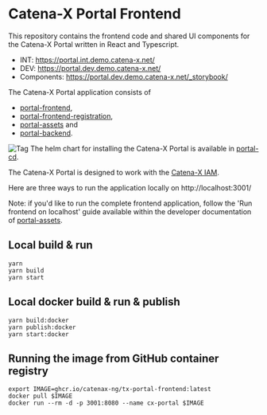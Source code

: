 # Catena-X Portal Frontend

This repository contains the frontend code and shared UI components for the Catena-X Portal written in React and Typescript.

* INT: https://portal.int.demo.catena-x.net/
* DEV: https://portal.dev.demo.catena-x.net/
* Components: https://portal.dev.demo.catena-x.net/_storybook/

The Catena-X Portal application consists of

* [portal-frontend](https://github.com/eclipse-tractusx/portal-frontend),
* [portal-frontend-registration](https://github.com/eclipse-tractusx/portal-frontend-registration),
* [portal-assets](https://github.com/eclipse-tractusx/portal-assets) and
* [portal-backend](https://github.com/eclipse-tractusx/portal-backend).

![Tag](https://img.shields.io/static/v1?label=&message=LeadingRepository&color=green&style=flat) The helm chart for installing the Catena-X Portal is available in [portal-cd](https://github.com/eclipse-tractusx/portal-cd).

The Catena-X Portal is designed to work with the [Catena-X IAM](https://github.com/eclipse-tractusx/portal-iam).

Here are three ways to run the application locally on http://localhost:3001/

Note: if you'd like to run the complete frontend application, follow the 'Run frontend on localhost' guide available within the developer documentation of [portal-assets](https://github.com/eclipse-tractusx/portal-assets).

## Local build & run

    yarn
    yarn build
    yarn start

## Local docker build & run & publish

    yarn build:docker
    yarn publish:docker
    yarn start:docker

## Running the image from GitHub container registry

    export IMAGE=ghcr.io/catenax-ng/tx-portal-frontend:latest
    docker pull $IMAGE
    docker run --rm -d -p 3001:8080 --name cx-portal $IMAGE
